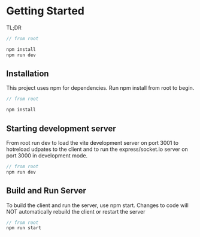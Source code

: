 # Getting Started

TL;DR
```javascript
// from root

npm install
npm run dev
```

## Installation
This project uses npm for dependencies. Run npm install from root to begin.
```javascript
// from root

npm install
```

## Starting development server

From root run dev to load the vite development server on port 3001 to hotreload udpates to the client and to run the express/socket.io server on port 3000 in development mode.

```javascript
// from root
npm run dev
```

## Build and Run Server
To build the client and run the server, use npm start. Changes to code will NOT automatically rebuild the client or restart the server

```javascript
// from root
npm run start
```
